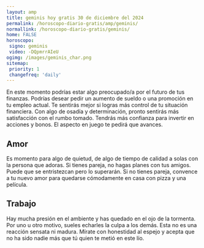 ```yaml
---
layout: amp
title: geminis hoy gratis 30 de diciembre del 2024 
permalink: /horoscopo-diario-gratis/amp/geminis/
normallink: /horoscopo-diario-gratis/geminis/
home: FALSE
horoscopo:
 signo: geminis
 video: -DQpmrrAIeU
ogimg: /images/geminis_char.png
sitemap:
 priority: 1
 changefreq: 'daily'
---
```



En este momento podrías estar algo preocupado/a por el futuro de tus finanzas. Podrías desear pedir un aumento de sueldo o una promoción en tu empleo actual. Te sentirás mejor si logras más control de tu situación financiera. Con algo de osadía y determinación, pronto sentirás más satisfacción con el rumbo tomado. Tendrás más confianza para invertir en acciones y bonos. El aspecto en juego te pedirá que avances.

## Amor

Es momento para algo de quietud, de algo de tiempo de calidad a solas con la persona que adoras. Si tienes pareja, no hagas planes con tus amigos. Puede que se entristezcan pero lo superarán. Si no tienes pareja, convence a tu nuevo amor para quedarse cómodamente en casa con pizza y una película.

## Trabajo

Hay mucha presión en el ambiente y has quedado en el ojo de la tormenta. Por uno u otro motivo, sueles echarles la culpa a los demás. Esta no es una reacción sensata ni madura. Mírate con honestidad al espejo y acepta que no ha sido nadie más que tú quien te metió en este lío.